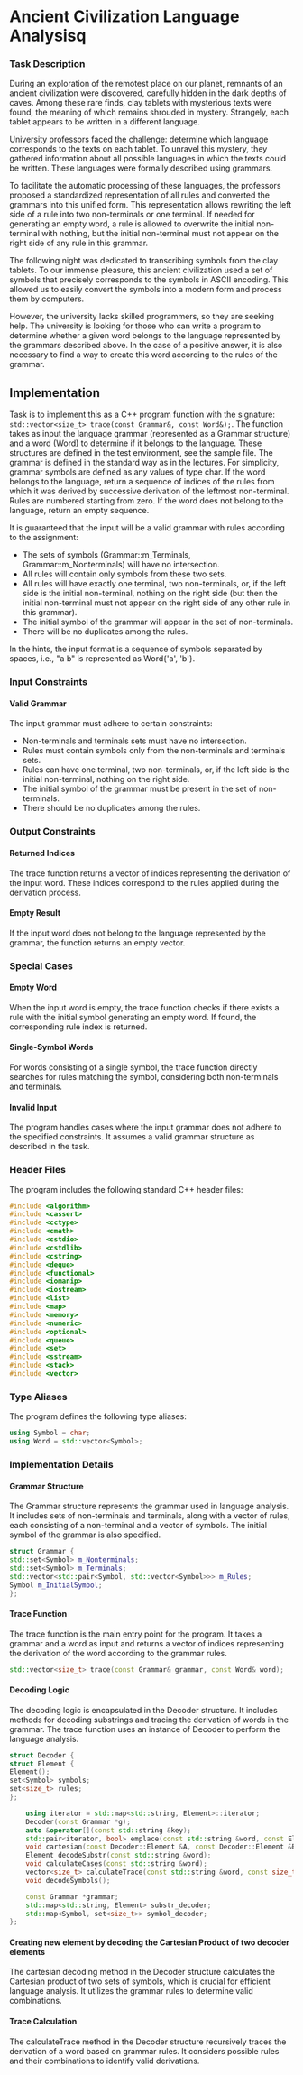 # Ancient Civilization Language Analysisq

### Task Description
During an exploration of the remotest place on our planet, remnants of an ancient civilization were discovered, carefully hidden in the dark depths of caves. Among these rare finds, clay tablets with mysterious texts were found, the meaning of which remains shrouded in mystery. Strangely, each tablet appears to be written in a different language.

University professors faced the challenge: determine which language corresponds to the texts on each tablet. To unravel this mystery, they gathered information about all possible languages in which the texts could be written. These languages were formally described using grammars.

To facilitate the automatic processing of these languages, the professors proposed a standardized representation of all rules and converted the grammars into this unified form. This representation allows rewriting the left side of a rule into two non-terminals or one terminal. If needed for generating an empty word, a rule is allowed to overwrite the initial non-terminal with nothing, but the initial non-terminal must not appear on the right side of any rule in this grammar.

The following night was dedicated to transcribing symbols from the clay tablets. To our immense pleasure, this ancient civilization used a set of symbols that precisely corresponds to the symbols in ASCII encoding. This allowed us to easily convert the symbols into a modern form and process them by computers.

However, the university lacks skilled programmers, so they are seeking help. The university is looking for those who can write a program to determine whether a given word belongs to the language represented by the grammars described above. In the case of a positive answer, it is also necessary to find a way to create this word according to the rules of the grammar.

## Implementation

Task is to implement this as a C++ program function with the signature: `std::vector<size_t> trace(const Grammar&, const Word&);`. The function takes as input the language grammar (represented as a Grammar structure) and a word (Word) to determine if it belongs to the language. These structures are defined in the test environment, see the sample file. The grammar is defined in the standard way as in the lectures. For simplicity, grammar symbols are defined as any values of type char. If the word belongs to the language, return a sequence of indices of the rules from which it was derived by successive derivation of the leftmost non-terminal. Rules are numbered starting from zero. If the word does not belong to the language, return an empty sequence.

It is guaranteed that the input will be a valid grammar with rules according to the assignment:

- The sets of symbols (Grammar::m_Terminals, Grammar::m_Nonterminals) will have no intersection.
- All rules will contain only symbols from these two sets.
- All rules will have exactly one terminal, two non-terminals, or, if the left side is the initial non-terminal, nothing on the right side (but then the initial non-terminal must not appear on the right side of any other rule in this grammar).
- The initial symbol of the grammar will appear in the set of non-terminals.
- There will be no duplicates among the rules.


In the hints, the input format is a sequence of symbols separated by spaces, i.e., "a b" is represented as Word{'a', 'b'}.

### Input Constraints
#### Valid Grammar
The input grammar must adhere to certain constraints:

* Non-terminals and terminals sets must have no intersection.
* Rules must contain symbols only from the non-terminals and terminals sets.
* Rules can have one terminal, two non-terminals, or, if the left side is the initial non-terminal, nothing on the right side.
* The initial symbol of the grammar must be present in the set of non-terminals.
* There should be no duplicates among the rules.

### Output Constraints
#### Returned Indices
The trace function returns a vector of indices
representing the derivation of the input word.
These indices correspond to the rules applied
during the derivation process.

#### Empty Result
If the input word does not belong to the language
represented by the grammar, the function returns
an empty vector.

### Special Cases
#### Empty Word
When the input word is empty, the trace function checks if there exists a rule with the initial symbol generating an empty word. If found, the corresponding rule index is returned.

#### Single-Symbol Words
For words consisting of a single symbol, the trace function directly searches for rules matching the symbol, considering both non-terminals and terminals.

#### Invalid Input
The program handles cases where the input grammar does not adhere to the specified constraints. It assumes a valid grammar structure as described in the task.


### Header Files

The program includes the following standard C++ header files:

```cpp
#include <algorithm>
#include <cassert>
#include <cctype>
#include <cmath>
#include <cstdio>
#include <cstdlib>
#include <cstring>
#include <deque>
#include <functional>
#include <iomanip>
#include <iostream>
#include <list>
#include <map>
#include <memory>
#include <numeric>
#include <optional>
#include <queue>
#include <set>
#include <sstream>
#include <stack>
#include <vector>
```

### Type Aliases
The program defines the following type aliases:
```cpp
using Symbol = char;
using Word = std::vector<Symbol>;
```

### Implementation Details
#### Grammar Structure
The Grammar structure represents the grammar used in language analysis. It includes sets of non-terminals and terminals, along with a vector of rules, each consisting of a non-terminal and a vector of symbols. The initial symbol of the grammar is also specified.
```cpp
struct Grammar {
std::set<Symbol> m_Nonterminals;
std::set<Symbol> m_Terminals;
std::vector<std::pair<Symbol, std::vector<Symbol>>> m_Rules;
Symbol m_InitialSymbol;
};
```

#### Trace Function
The trace function is the main entry point for the program. It takes a grammar and a word as input and returns a vector of indices representing the derivation of the word according to the grammar rules.
```cpp
std::vector<size_t> trace(const Grammar& grammar, const Word& word);
```

#### Decoding Logic
The decoding logic is encapsulated in the 
Decoder structure. 
It includes methods for decoding 
substrings
and tracing the derivation of words in the 
grammar. The trace function uses an instance 
of Decoder to perform the language analysis.

```cpp
struct Decoder {
struct Element {
Element();
set<Symbol> symbols;
set<size_t> rules;
};

    using iterator = std::map<std::string, Element>::iterator;
    Decoder(const Grammar *g);
    auto &operator[](const std::string &key);
    std::pair<iterator, bool> emplace(const std::string &word, const Element &element);
    void cartesian(const Decoder::Element &A, const Decoder::Element &B, Element &result) const;
    Element decodeSubstr(const std::string &word);
    void calculateCases(const std::string &word);
    vector<size_t> calculateTrace(const std::string &word, const size_t &symbol, const vector<size_t> &result);
    void decodeSymbols();

    const Grammar *grammar;
    std::map<std::string, Element> substr_decoder;
    std::map<Symbol, set<size_t>> symbol_decoder;
};
```
#### Creating new element by decoding the Cartesian Product of two decoder elements
The cartesian decoding method in the Decoder 
structure calculates the Cartesian product of two
sets of symbols, which is crucial for efficient 
language analysis. It utilizes the grammar rules 
to determine valid combinations.

#### Trace Calculation
The calculateTrace method in the Decoder 
structure recursively traces the derivation 
of a word based on grammar rules. 
It considers possible rules and their 
combinations to identify valid derivations.


